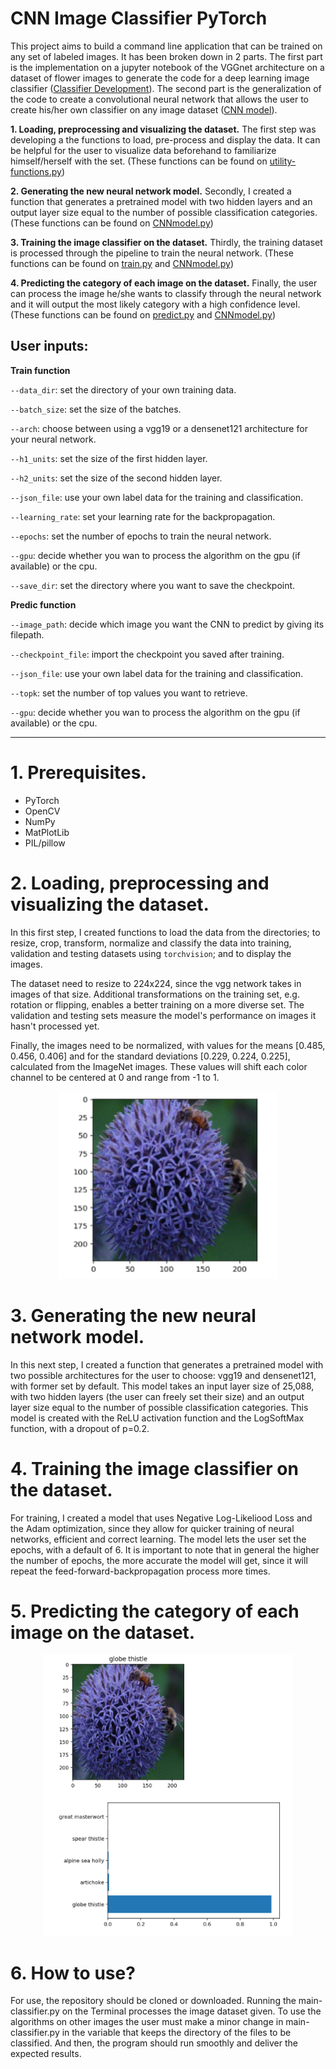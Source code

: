 # CNN Image Classifier PyTorch

This project aims to build a command line application that can be trained on any set of labeled images. It has been broken down in 2 parts. The first part is the implementation on a jupyter notebook of the VGGnet architecture on a dataset of flower images to generate the code for a deep learning image classifier ([Classifier Development](https://github.com/inigo-irigaray/CNN-Image-Classifier-PyTorch/tree/master/Classifier-Development)). The second part is the generalization of the code to create a convolutional neural network that allows the user to create his/her own classifier on any image dataset ([CNN model](https://github.com/inigo-irigaray/CNN-Image-Classifier-PyTorch/tree/master/CNNmodel)).


**1. Loading, preprocessing and visualizing the dataset.** The first step was developing a the functions to load, pre-process and display the data. It can be helpful for the user to visualize data beforehand to familiarize himself/herself with the set. (These functions can be found on [utility-functions.py](https://github.com/inigo-irigaray/CNN-Image-Classifier-PyTorch/blob/master/CNNmodel/utility_functions.py))

**2. Generating the new neural network model.** Secondly, I created a function that generates a pretrained model with two hidden layers and an output layer size equal to the number of possible classification categories. (These functions can be found on [CNNmodel.py](https://github.com/inigo-irigaray/CNN-Image-Classifier-PyTorch/blob/master/CNNmodel/CNNmodel.py))

**3. Training the image classifier on the dataset.** Thirdly, the training dataset is processed through the pipeline to train the neural network. (These functions can be found on [train.py](https://github.com/inigo-irigaray/CNN-Image-Classifier-PyTorch/blob/master/CNNmodel/train.py) and [CNNmodel.py](https://github.com/inigo-irigaray/CNN-Image-Classifier-PyTorch/blob/master/CNNmodel/CNNmodel.py))

**4. Predicting the category of each image on the dataset.** Finally, the user can process the image he/she wants to classify through the neural network and it will output the most likely category with a high confidence level. (These functions can be found on [predict.py](https://github.com/inigo-irigaray/CNN-Image-Classifier-PyTorch/blob/master/CNNmodel/predict.py.py) and [CNNmodel.py](https://github.com/inigo-irigaray/CNN-Image-Classifier-PyTorch/blob/master/CNNmodel/CNNmodel.py))

## User inputs:

**Train function**

`--data_dir`: set the directory of your own training data.

`--batch_size`: set the size of the batches.

`--arch`: choose between using a vgg19 or a densenet121 architecture for your neural network.

`--h1_units`: set the size of the first hidden layer.

`--h2_units`: set the size of the second hidden layer.

`--json_file`: use your own label data for the training and classification.

`--learning_rate`: set your learning rate for the backpropagation.

`--epochs`: set the number of epochs to train the neural network.

`--gpu`: decide whether you wan to process the algorithm on the gpu (if available) or the cpu.

`--save_dir`: set the directory where you want to save the checkpoint.

**Predic function**

`--image_path`: decide which image you want the CNN to predict by giving its filepath.

`--checkpoint_file`: import the checkpoint you saved after training.

`--json_file`: use your own label data for the training and classification.

`--topk`: set the number of top values you want to retrieve.

`--gpu`: decide whether you wan to process the algorithm on the gpu (if available) or the cpu.

---------

# 1. Prerequisites.

- PyTorch
- OpenCV
- NumPy
- MatPlotLib
- PIL/pillow

# 2. Loading, preprocessing and visualizing the dataset.

In this first step, I created functions to load the data from the directories; to resize, crop, transform, normalize and classify the data into training, validation and testing datasets using `torchvision`; and to display the images.

The dataset need to resize to 224x224, since the vgg network takes in images of that size. Additional transformations on the training set, e.g. rotation or flipping, enables a better training on a more diverse set. The validation and testing sets measure the model's performance on images it hasn't processed yet.

Finally, the images need to be normalized, with values for the means [0.485, 0.456, 0.406] and for the standard deviations [0.229, 0.224, 0.225], calculated from the ImageNet images. These values will shift each color channel to be centered at 0 and range from -1 to 1.

<p align="center"> <img src="https://github.com/inigo-irigaray/CNN-Image-Classifier-PyTorch/blob/master/Classifier-Development/preprocessing-display-example.png" height=300 width=350> <p/>

# 3. Generating the new neural network model.

In this next step, I created a function that generates a pretrained model with two possible architectures for the user to choose: vgg19 and densenet121, with former set by default. This model takes an input layer size of 25,088, with two hidden layers (the user can freely set their size) and an output layer size equal to the number of possible classification categories. This model is created with the ReLU activation function and the LogSoftMax function, with a dropout of p=0.2.

# 4. Training the image classifier on the dataset.

For training, I created a model that uses Negative Log-Likeliood Loss and the Adam optimization, since they allow for quicker training of neural networks, efficient and correct learning. The model lets the user set the epochs, with a default of 6. It is important to note that in general the higher the number of epochs, the more accurate the model will get, since it will repeat the feed-forward-backpropagation process more times. 

# 5. Predicting the category of each image on the dataset.



   <p align="center"> <img src="https://github.com/inigo-irigaray/CNN-Image-Classifier-PyTorch/blob/master/Classifier-Development/predict-example.png" height = 450 width=400 > <p/>


# 6. How to use?

For use, the repository should be cloned or downloaded. Running the main-classifier.py on the Terminal processes the image dataset given. To use the algorithms on other images the user must make a minor change in main-classifier.py in the variable that keeps the directory of the files to be classified. And then, the program should run smoothly and deliver the expected results.

